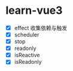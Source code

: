 # learn-vue3

- [x] effect 收集依赖与触发
- [x] scheduler
- [x] stop
- [x] readonly
- [x] isReactive
- [x] isReadonly
